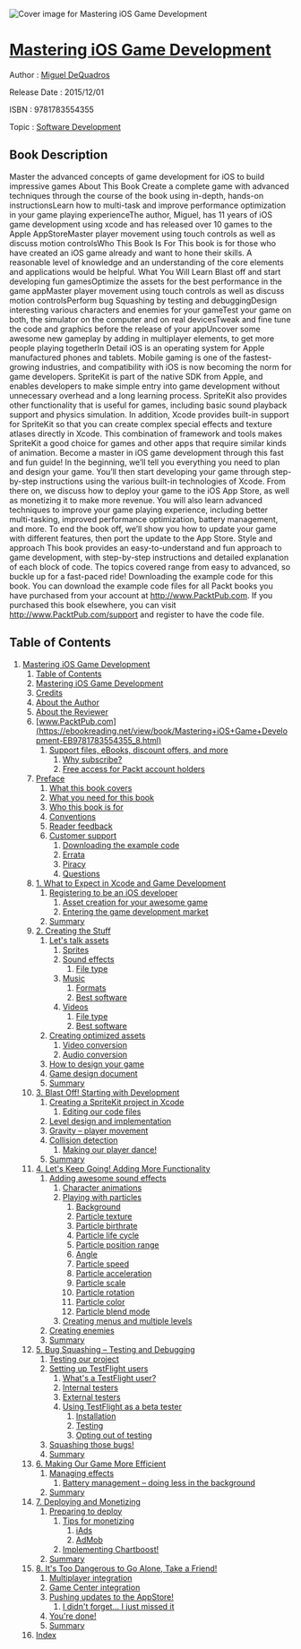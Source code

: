 ![Cover image for Mastering iOS Game Development](https://imgdetail.ebookreading.net/cover/cover/software_development/EB9781783554355.jpg)

[Mastering iOS Game Development](https://ebookreading.net/view/book/Mastering+iOS+Game+Development-EB9781783554355_1.html "Mastering iOS Game Development")
====================================================================================================================

Author : [Miguel DeQuadros](https://ebookreading.net/search/author/Miguel+DeQuadros)

Release Date : 2015/12/01

ISBN : 9781783554355

Topic : [Software Development](https://ebookreading.net/search/category/software-development)

Book Description
-----------------

Master the advanced concepts of game development for iOS to build impressive games
About This Book
Create a complete game with advanced techniques through the course of the book using in-depth, hands-on instructionsLearn how to multi-task and improve performance optimization in your game playing experienceThe author, Miguel, has 11 years of iOS game development using xcode and has released over 10 games to the Apple AppStoreMaster player movement using touch controls as well as discuss motion controlsWho This Book Is For
This book is for those who have created an iOS game already and want to hone their skills. A reasonable level of knowledge and an understanding of the core elements and applications would be helpful.
What You Will Learn
Blast off and start developing fun gamesOptimize the assets for the best performance in the game appMaster player movement using touch controls as well as discuss motion controlsPerform bug Squashing by testing and debuggingDesign interesting various characters and enemies for your gameTest your game on both, the simulator on the computer and on real devicesTweak and fine tune the code and graphics before the release of your appUncover some awesome new gameplay by adding in multiplayer elements, to get more people playing togetherIn Detail
iOS is an operating system for Apple manufactured phones and tablets. Mobile gaming is one of the fastest-growing industries, and compatibility with iOS is now becoming the norm for game developers. SpriteKit is part of the native SDK from Apple, and enables developers to make simple entry into game development without unnecessary overhead and a long learning process. SpriteKit also provides other functionality that is useful for games, including basic sound playback support and physics simulation. In addition, Xcode provides built-in support for SpriteKit so that you can create complex special effects and texture atlases directly in Xcode. This combination of framework and tools makes SpriteKit a good choice for games and other apps that require similar kinds of animation.
Become a master in iOS game development through this fast and fun guide!
In the beginning, we’ll tell you everything you need to plan and design your game. You’ll then start developing your game through step-by-step instructions using the various built-in technologies of Xcode. From there on, we discuss how to deploy your game to the iOS App Store, as well as monetizing it to make more revenue. You will also learn advanced techniques to improve your game playing experience, including better multi-tasking, improved performance optimization, battery management, and more. To end the book off, we’ll show you how to update your game with different features, then port the update to the App Store.
Style and approach 
This book provides an easy-to-understand and fun approach to game development, with step-by-step instructions and detailed explanation of each block of code. The topics covered range from easy to advanced, so buckle up for a fast-paced ride!
Downloading the example code for this book. You can download the example code files for all Packt books you have purchased from your account at http://www.PacktPub.com. If you purchased this book elsewhere, you can visit http://www.PacktPub.com/support and register to have the code file.
              
Table of Contents
-----------------

1. [Mastering iOS Game Development](https://ebookreading.net/view/book/Mastering+iOS+Game+Development-EB9781783554355_3.html)
    1. [Table of Contents](https://ebookreading.net/view/book/Mastering+iOS+Game+Development-EB9781783554355_2.html)
    1. [Mastering iOS Game Development](https://ebookreading.net/view/book/Mastering+iOS+Game+Development-EB9781783554355_4.html)
    1. [Credits](https://ebookreading.net/view/book/Mastering+iOS+Game+Development-EB9781783554355_5.html)
    1. [About the Author](https://ebookreading.net/view/book/Mastering+iOS+Game+Development-EB9781783554355_6.html)
    1. [About the Reviewer](https://ebookreading.net/view/book/Mastering+iOS+Game+Development-EB9781783554355_7.html)
    1. [www.PacktPub.com](https://ebookreading.net/view/book/Mastering+iOS+Game+Development-EB9781783554355_8.html)
        1. [Support files, eBooks, discount offers, and more](https://ebookreading.net/view/book/Mastering+iOS+Game+Development-EB9781783554355_8.html#ch00lvl1sec01)
            1. [Why subscribe?](https://ebookreading.net/view/book/Mastering+iOS+Game+Development-EB9781783554355_8.html#ch00lvl2sec01)
            1. [Free access for Packt account holders](https://ebookreading.net/view/book/Mastering+iOS+Game+Development-EB9781783554355_8.html#ch00lvl2sec02)
    1. [Preface](https://ebookreading.net/view/book/Mastering+iOS+Game+Development-EB9781783554355_9.html)
        1. [What this book covers](https://ebookreading.net/view/book/Mastering+iOS+Game+Development-EB9781783554355_9.html#ch00lvl1sec02)
        1. [What you need for this book](https://ebookreading.net/view/book/Mastering+iOS+Game+Development-EB9781783554355_10.html)
        1. [Who this book is for](https://ebookreading.net/view/book/Mastering+iOS+Game+Development-EB9781783554355_11.html)
        1. [Conventions](https://ebookreading.net/view/book/Mastering+iOS+Game+Development-EB9781783554355_12.html)
        1. [Reader feedback](https://ebookreading.net/view/book/Mastering+iOS+Game+Development-EB9781783554355_13.html)
        1. [Customer support](https://ebookreading.net/view/book/Mastering+iOS+Game+Development-EB9781783554355_14.html)
            1. [Downloading the example code](https://ebookreading.net/view/book/Mastering+iOS+Game+Development-EB9781783554355_14.html#ch00lvl2sec03)
            1. [Errata](https://ebookreading.net/view/book/Mastering+iOS+Game+Development-EB9781783554355_14.html#ch00lvl2sec04)
            1. [Piracy](https://ebookreading.net/view/book/Mastering+iOS+Game+Development-EB9781783554355_14.html#ch00lvl2sec05)
            1. [Questions](https://ebookreading.net/view/book/Mastering+iOS+Game+Development-EB9781783554355_14.html#ch00lvl2sec06)
    1. [1. What to Expect in Xcode and Game Development](https://ebookreading.net/view/book/Mastering+iOS+Game+Development-EB9781783554355_15.html)
        1. [Registering to be an iOS developer](https://ebookreading.net/view/book/Mastering+iOS+Game+Development-EB9781783554355_15.html#ch01lvl1sec08)
            1. [Asset creation for your awesome game](https://ebookreading.net/view/book/Mastering+iOS+Game+Development-EB9781783554355_15.html#ch01lvl2sec07)
            1. [Entering the game development market](https://ebookreading.net/view/book/Mastering+iOS+Game+Development-EB9781783554355_15.html#ch01lvl2sec08)
        1. [Summary](https://ebookreading.net/view/book/Mastering+iOS+Game+Development-EB9781783554355_16.html)
    1. [2. Creating the Stuff](https://ebookreading.net/view/book/Mastering+iOS+Game+Development-EB9781783554355_17.html)
        1. [Let&#39;s talk assets](https://ebookreading.net/view/book/Mastering+iOS+Game+Development-EB9781783554355_17.html#ch02lvl1sec10)
            1. [Sprites](https://ebookreading.net/view/book/Mastering+iOS+Game+Development-EB9781783554355_17.html#ch02lvl2sec09)
            1. [Sound effects](https://ebookreading.net/view/book/Mastering+iOS+Game+Development-EB9781783554355_17.html#ch02lvl2sec10)
                1. [File type](https://ebookreading.net/view/book/Mastering+iOS+Game+Development-EB9781783554355_17.html#ch02lvl3sec01)
            1. [Music](https://ebookreading.net/view/book/Mastering+iOS+Game+Development-EB9781783554355_17.html#ch02lvl2sec11)
                1. [Formats](https://ebookreading.net/view/book/Mastering+iOS+Game+Development-EB9781783554355_17.html#ch02lvl3sec02)
                1. [Best software](https://ebookreading.net/view/book/Mastering+iOS+Game+Development-EB9781783554355_17.html#ch02lvl3sec03)
            1. [Videos](https://ebookreading.net/view/book/Mastering+iOS+Game+Development-EB9781783554355_17.html#ch02lvl2sec12)
                1. [File type](https://ebookreading.net/view/book/Mastering+iOS+Game+Development-EB9781783554355_17.html#ch02lvl3sec04)
                1. [Best software](https://ebookreading.net/view/book/Mastering+iOS+Game+Development-EB9781783554355_17.html#ch02lvl3sec05)
        1. [Creating optimized assets](https://ebookreading.net/view/book/Mastering+iOS+Game+Development-EB9781783554355_18.html)
            1. [Video conversion](https://ebookreading.net/view/book/Mastering+iOS+Game+Development-EB9781783554355_18.html#ch02lvl2sec13)
            1. [Audio conversion](https://ebookreading.net/view/book/Mastering+iOS+Game+Development-EB9781783554355_18.html#ch02lvl2sec14)
        1. [How to design your game](https://ebookreading.net/view/book/Mastering+iOS+Game+Development-EB9781783554355_19.html)
        1. [Game design document](https://ebookreading.net/view/book/Mastering+iOS+Game+Development-EB9781783554355_20.html)
        1. [Summary](https://ebookreading.net/view/book/Mastering+iOS+Game+Development-EB9781783554355_21.html)
    1. [3. Blast Off! Starting with Development](https://ebookreading.net/view/book/Mastering+iOS+Game+Development-EB9781783554355_22.html)
        1. [Creating a SpriteKit project in Xcode](https://ebookreading.net/view/book/Mastering+iOS+Game+Development-EB9781783554355_22.html#ch03lvl1sec15)
            1. [Editing our code files](https://ebookreading.net/view/book/Mastering+iOS+Game+Development-EB9781783554355_22.html#ch03lvl2sec15)
        1. [Level design and implementation](https://ebookreading.net/view/book/Mastering+iOS+Game+Development-EB9781783554355_23.html)
        1. [Gravity – player movement](https://ebookreading.net/view/book/Mastering+iOS+Game+Development-EB9781783554355_24.html)
        1. [Collision detection](https://ebookreading.net/view/book/Mastering+iOS+Game+Development-EB9781783554355_25.html)
            1. [Making our player dance!](https://ebookreading.net/view/book/Mastering+iOS+Game+Development-EB9781783554355_25.html#ch03lvl2sec16)
        1. [Summary](https://ebookreading.net/view/book/Mastering+iOS+Game+Development-EB9781783554355_26.html)
    1. [4. Let&#39;s Keep Going! Adding More Functionality](https://ebookreading.net/view/book/Mastering+iOS+Game+Development-EB9781783554355_27.html)
        1. [Adding awesome sound effects](https://ebookreading.net/view/book/Mastering+iOS+Game+Development-EB9781783554355_27.html#ch04lvl1sec20)
            1. [Character animations](https://ebookreading.net/view/book/Mastering+iOS+Game+Development-EB9781783554355_27.html#ch04lvl2sec17)
            1. [Playing with particles](https://ebookreading.net/view/book/Mastering+iOS+Game+Development-EB9781783554355_27.html#ch04lvl2sec18)
                1. [Background](https://ebookreading.net/view/book/Mastering+iOS+Game+Development-EB9781783554355_27.html#ch04lvl3sec06)
                1. [Particle texture](https://ebookreading.net/view/book/Mastering+iOS+Game+Development-EB9781783554355_27.html#ch04lvl3sec07)
                1. [Particle birthrate](https://ebookreading.net/view/book/Mastering+iOS+Game+Development-EB9781783554355_27.html#ch04lvl3sec08)
                1. [Particle life cycle](https://ebookreading.net/view/book/Mastering+iOS+Game+Development-EB9781783554355_27.html#ch04lvl3sec09)
                1. [Particle position range](https://ebookreading.net/view/book/Mastering+iOS+Game+Development-EB9781783554355_27.html#ch04lvl3sec10)
                1. [Angle](https://ebookreading.net/view/book/Mastering+iOS+Game+Development-EB9781783554355_27.html#ch04lvl3sec11)
                1. [Particle speed](https://ebookreading.net/view/book/Mastering+iOS+Game+Development-EB9781783554355_27.html#ch04lvl3sec12)
                1. [Particle acceleration](https://ebookreading.net/view/book/Mastering+iOS+Game+Development-EB9781783554355_27.html#ch04lvl3sec13)
                1. [Particle scale](https://ebookreading.net/view/book/Mastering+iOS+Game+Development-EB9781783554355_27.html#ch04lvl3sec14)
                1. [Particle rotation](https://ebookreading.net/view/book/Mastering+iOS+Game+Development-EB9781783554355_27.html#ch04lvl3sec15)
                1. [Particle color](https://ebookreading.net/view/book/Mastering+iOS+Game+Development-EB9781783554355_27.html#ch04lvl3sec16)
                1. [Particle blend mode](https://ebookreading.net/view/book/Mastering+iOS+Game+Development-EB9781783554355_27.html#ch04lvl3sec17)
            1. [Creating menus and multiple levels](https://ebookreading.net/view/book/Mastering+iOS+Game+Development-EB9781783554355_27.html#ch04lvl2sec19)
        1. [Creating enemies](https://ebookreading.net/view/book/Mastering+iOS+Game+Development-EB9781783554355_28.html)
        1. [Summary](https://ebookreading.net/view/book/Mastering+iOS+Game+Development-EB9781783554355_29.html)
    1. [5. Bug Squashing – Testing and Debugging](https://ebookreading.net/view/book/Mastering+iOS+Game+Development-EB9781783554355_30.html)
        1. [Testing our project](https://ebookreading.net/view/book/Mastering+iOS+Game+Development-EB9781783554355_30.html#ch05lvl1sec23)
        1. [Setting up TestFlight users](https://ebookreading.net/view/book/Mastering+iOS+Game+Development-EB9781783554355_31.html)
            1. [What&#39;s a TestFlight user?](https://ebookreading.net/view/book/Mastering+iOS+Game+Development-EB9781783554355_31.html#ch05lvl2sec20)
            1. [Internal testers](https://ebookreading.net/view/book/Mastering+iOS+Game+Development-EB9781783554355_31.html#ch05lvl2sec21)
            1. [External testers](https://ebookreading.net/view/book/Mastering+iOS+Game+Development-EB9781783554355_31.html#ch05lvl2sec22)
            1. [Using TestFlight as a beta tester](https://ebookreading.net/view/book/Mastering+iOS+Game+Development-EB9781783554355_31.html#ch05lvl2sec23)
                1. [Installation](https://ebookreading.net/view/book/Mastering+iOS+Game+Development-EB9781783554355_31.html#ch05lvl3sec18)
                1. [Testing](https://ebookreading.net/view/book/Mastering+iOS+Game+Development-EB9781783554355_31.html#ch05lvl3sec19)
                1. [Opting out of testing](https://ebookreading.net/view/book/Mastering+iOS+Game+Development-EB9781783554355_31.html#ch05lvl3sec20)
        1. [Squashing those bugs!](https://ebookreading.net/view/book/Mastering+iOS+Game+Development-EB9781783554355_32.html)
        1. [Summary](https://ebookreading.net/view/book/Mastering+iOS+Game+Development-EB9781783554355_33.html)
    1. [6. Making Our Game More Efficient](https://ebookreading.net/view/book/Mastering+iOS+Game+Development-EB9781783554355_34.html)
        1. [Managing effects](https://ebookreading.net/view/book/Mastering+iOS+Game+Development-EB9781783554355_34.html#ch06lvl1sec27)
            1. [Battery management – doing less in the background](https://ebookreading.net/view/book/Mastering+iOS+Game+Development-EB9781783554355_34.html#ch06lvl2sec24)
        1. [Summary](https://ebookreading.net/view/book/Mastering+iOS+Game+Development-EB9781783554355_35.html)
    1. [7. Deploying and Monetizing](https://ebookreading.net/view/book/Mastering+iOS+Game+Development-EB9781783554355_36.html)
        1. [Preparing to deploy](https://ebookreading.net/view/book/Mastering+iOS+Game+Development-EB9781783554355_36.html#ch07lvl1sec29)
            1. [Tips for monetizing](https://ebookreading.net/view/book/Mastering+iOS+Game+Development-EB9781783554355_36.html#ch07lvl2sec25)
                1. [iAds](https://ebookreading.net/view/book/Mastering+iOS+Game+Development-EB9781783554355_36.html#ch07lvl3sec21)
                1. [AdMob](https://ebookreading.net/view/book/Mastering+iOS+Game+Development-EB9781783554355_36.html#ch07lvl3sec22)
            1. [Implementing Chartboost!](https://ebookreading.net/view/book/Mastering+iOS+Game+Development-EB9781783554355_36.html#ch07lvl2sec26)
        1. [Summary](https://ebookreading.net/view/book/Mastering+iOS+Game+Development-EB9781783554355_37.html)
    1. [8. It&#39;s Too Dangerous to Go Alone, Take a Friend!](https://ebookreading.net/view/book/Mastering+iOS+Game+Development-EB9781783554355_38.html)
        1. [Multiplayer integration](https://ebookreading.net/view/book/Mastering+iOS+Game+Development-EB9781783554355_38.html#ch08lvl1sec31)
        1. [Game Center integration](https://ebookreading.net/view/book/Mastering+iOS+Game+Development-EB9781783554355_39.html)
        1. [Pushing updates to the AppStore!](https://ebookreading.net/view/book/Mastering+iOS+Game+Development-EB9781783554355_40.html)
            1. [I didn&#39;t forget... I just missed it](https://ebookreading.net/view/book/Mastering+iOS+Game+Development-EB9781783554355_40.html#ch08lvl2sec27)
        1. [You&#39;re done!](https://ebookreading.net/view/book/Mastering+iOS+Game+Development-EB9781783554355_41.html)
        1. [Summary](https://ebookreading.net/view/book/Mastering+iOS+Game+Development-EB9781783554355_42.html)
    1. [Index](https://ebookreading.net/view/book/Mastering+iOS+Game+Development-EB9781783554355_43.html)
